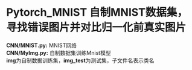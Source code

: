 # Pytorch_MNIST 自制MNIST数据集，寻找错误图片并对比归一化前真实图片

**CNN/MNIST.py:** MNIST网络  
**CNN/MyImg.py:** 自制数据集训练Mnist模型  
**img**为自制数据训练集，**img_test**为测试集，子文件名表示类名
